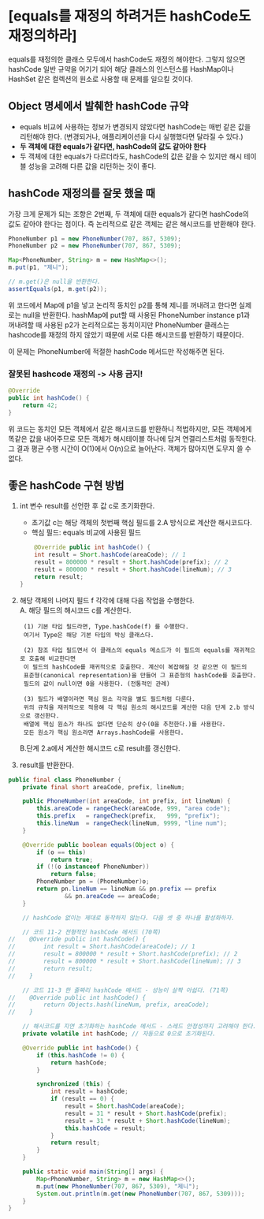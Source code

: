 # [equals를 재정의 하려거든 hashCode도 재정의하라]

equals를 재정의한 클래스 모두에서 hashCode도 재정의 해야한다.
그렇지 않으면 hashCode 일반 규약을 어기기 되어 해당 클래스의 인스턴스를 HashMap이나 HashSet 같은 컬렉션의 원소로 사용할 때 문제를 일으킬 것이다. 

## Object 명세에서 발췌한 hashCode 규약
* equals 비교에 사용하는 정보가 변경되지 않았다면 hashCode는 매번 같은 값을 리턴해야 한다.
 (변경되거나, 애플리케이션을 다시 실행했다면 달라질 수 있다.)
* **두 객체에 대한 equals가 같다면, hashCode의 값도 같아야 한다**
* 두 객체에 대한 equals가 다르더라도, hashCode의 값은 같을 수 있지만 해시 테이블 성능을 고려해 다른 값을 리턴하는 것이 좋다.

## hashCode 재정의를 잘못 했을 때
가장 크게 문제가 되는 조항은 2번째, 두 객체에 대한 equals가 같다면 hashCode의 값도 같아야 한다는 점이다.
즉 논리적으로 같은 객체는 같은 해시코드를 반환해야 한다.

```JAVA
PhoneNumber p1 = new PhoneNumber(707, 867, 5309);
PhoneNumber p2 = new PhoneNumber(707, 867, 5309);

Map<PhoneNumber, String> m = new HashMap<>();
m.put(p1, "제니");

// m.get()은 null을 반환한다.
assertEquals(p1, m.get(p2));
```
위 코드에서 Map에 p1을 넣고 논리적 동치인 p2를 통해 제니를 꺼내려고 한다면 실제로는 null을 반환한다.
hashMap에 put할 때 사용된 PhoneNumber instance p1과 꺼내려할 때 사용된 p2가 논리적으로는 동치이지만
PhoneNumber 클래스는 hashcode를 재정의 하지 않았기 때문에 서로 다른 해시코드를 반환하기 때문이다.

이 문제는 PhoneNumber에 적절한 hashCode 메서드만 작성해주면 된다.

### 잘못된 hashcode 재정의 -> 사용 금지!
```JAVA
@Override
public int hashCode() {
    return 42;
}
```
위 코드는 동치인 모든 객체에서 같은 해시코드를 반환하니 적법하지만,
모든 객체에게 똑같은 값을 내어주므로 모든 객체가 해시테이블 하나에 담겨 연결리스트처럼 동작한다.
그 결과 평균 수행 시간이 O(1)에서 O(n)으로 늘어난다. 객체가 많아지면 도무지 쓸 수 없다.

## 좋은 hashCode 구현 방법
1. int 변수 result를 선언한 후 값 c로 초기화한다.
    * 초기값 c는 해당 객체의 첫번째 핵심 필드를 2.A 방식으로 계산한 해시코드다.
    * 핵심 필드: equals 비교에 사용된 필드

    ```JAVA
        @Override public int hashCode() {
        int result = Short.hashCode(areaCode); // 1
        result = 800000 * result + Short.hashCode(prefix); // 2
        result = 800000 * result + Short.hashCode(lineNum); // 3
        return result;
    }
    ```
2. 해당 객체의 나머지 필드 f 각각에 대해 다음 작업을 수행한다.  
    A. 해당 필드의 해시코드 c를 계산한다.

        (1) 기본 타입 필드라면, Type.hashCode(f) 를 수행한다. 
        여기서 Type은 해당 기본 타입의 박싱 클래스다.

        (2) 참조 타입 필드면서 이 클래스의 equals 메소드가 이 필드의 equals를 재귀적으로 호출해 비교한다면 
        이 필드의 hashCode를 재귀적으로 호출한다. 계산이 복잡해질 것 같으면 이 필드의 
        표준형(canonical representation)을 만들어 그 표준형의 hashCode를 호출한다.
        필드의 값이 null이면 0을 사용한다. (전통적인 관례)

        (3) 필드가 배열이라면 핵심 원소 각각을 별도 필드처럼 다룬다. 
        위의 규칙을 재귀적으로 적용해 각 핵심 원소의 해시코드를 계산한 다음 단계 2.b 방식으로 갱신한다.
        배열에 핵심 원소가 하나도 없다면 단순히 상수(0을 추천한다.)를 사용한다. 
        모든 원소가 핵심 원소라면 Arrays.hashCode를 사용한다. 

    B.단계 2.a에서 계산한 해시코드 c로 result를 갱신한다.
3. result를 반환한다.



```JAVA
public final class PhoneNumber {
    private final short areaCode, prefix, lineNum;

    public PhoneNumber(int areaCode, int prefix, int lineNum) {
        this.areaCode = rangeCheck(areaCode, 999, "area code");
        this.prefix   = rangeCheck(prefix,   999, "prefix");
        this.lineNum  = rangeCheck(lineNum, 9999, "line num");
    }

    @Override public boolean equals(Object o) {
        if (o == this)
            return true;
        if (!(o instanceof PhoneNumber))
            return false;
        PhoneNumber pn = (PhoneNumber)o;
        return pn.lineNum == lineNum && pn.prefix == prefix
                && pn.areaCode == areaCode;
    }

    // hashCode 없이는 제대로 동작하지 않는다. 다음 셋 중 하나를 활성화하자.

    // 코드 11-2 전형적인 hashCode 메서드 (70쪽)
//    @Override public int hashCode() {
//        int result = Short.hashCode(areaCode); // 1
//        result = 800000 * result + Short.hashCode(prefix); // 2
//        result = 800000 * result + Short.hashCode(lineNum); // 3
//        return result;
//    }

    // 코드 11-3 한 줄짜리 hashCode 메서드 - 성능이 살짝 아쉽다. (71쪽)
//    @Override public int hashCode() {
//        return Objects.hash(lineNum, prefix, areaCode);
//    }

    // 해시코드를 지연 초기화하는 hashCode 메서드 - 스레드 안정성까지 고려해야 한다. (71쪽)
    private volatile int hashCode; // 자동으로 0으로 초기화된다.

    @Override public int hashCode() {
        if (this.hashCode != 0) {
            return hashCode;
        }

        synchronized (this) {
            int result = hashCode;
            if (result == 0) {
                result = Short.hashCode(areaCode);
                result = 31 * result + Short.hashCode(prefix);
                result = 31 * result + Short.hashCode(lineNum);
                this.hashCode = result;
            }
            return result;
        }
    }

    public static void main(String[] args) {
        Map<PhoneNumber, String> m = new HashMap<>();
        m.put(new PhoneNumber(707, 867, 5309), "제니");
        System.out.println(m.get(new PhoneNumber(707, 867, 5309)));
    }
}